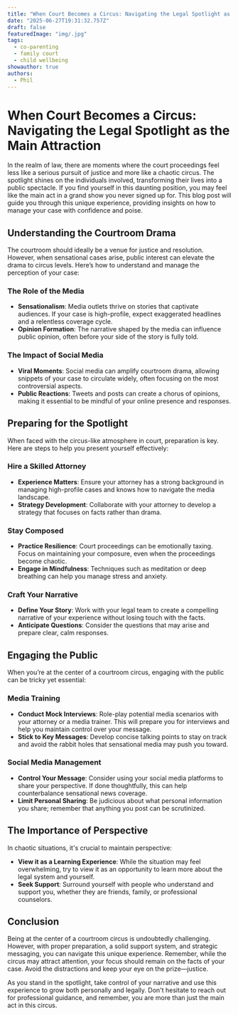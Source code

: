 ```yaml
---
title: "When Court Becomes a Circus: Navigating the Legal Spotlight as the Main Attraction"
date: "2025-06-27T19:31:32.757Z"
draft: false
featuredImage: "img/.jpg"
tags:
  - co-parenting
  - family court
  - child wellbeing
showauthor: true
authors:
  - Phil
---
```


# When Court Becomes a Circus: Navigating the Legal Spotlight as the Main Attraction

In the realm of law, there are moments where the court proceedings feel less like a serious pursuit of justice and more like a chaotic circus. The spotlight shines on the individuals involved, transforming their lives into a public spectacle. If you find yourself in this daunting position, you may feel like the main act in a grand show you never signed up for. This blog post will guide you through this unique experience, providing insights on how to manage your case with confidence and poise.

## Understanding the Courtroom Drama

The courtroom should ideally be a venue for justice and resolution. However, when sensational cases arise, public interest can elevate the drama to circus levels. Here’s how to understand and manage the perception of your case:

### The Role of the Media

- **Sensationalism**: Media outlets thrive on stories that captivate audiences. If your case is high-profile, expect exaggerated headlines and a relentless coverage cycle.
- **Opinion Formation**: The narrative shaped by the media can influence public opinion, often before your side of the story is fully told.

### The Impact of Social Media

- **Viral Moments**: Social media can amplify courtroom drama, allowing snippets of your case to circulate widely, often focusing on the most controversial aspects.
- **Public Reactions**: Tweets and posts can create a chorus of opinions, making it essential to be mindful of your online presence and responses.

## Preparing for the Spotlight

When faced with the circus-like atmosphere in court, preparation is key. Here are steps to help you present yourself effectively:

### Hire a Skilled Attorney

- **Experience Matters**: Ensure your attorney has a strong background in managing high-profile cases and knows how to navigate the media landscape.
- **Strategy Development**: Collaborate with your attorney to develop a strategy that focuses on facts rather than drama.

### Stay Composed

- **Practice Resilience**: Court proceedings can be emotionally taxing. Focus on maintaining your composure, even when the proceedings become chaotic.
- **Engage in Mindfulness**: Techniques such as meditation or deep breathing can help you manage stress and anxiety.

### Craft Your Narrative

- **Define Your Story**: Work with your legal team to create a compelling narrative of your experience without losing touch with the facts.
- **Anticipate Questions**: Consider the questions that may arise and prepare clear, calm responses.

## Engaging the Public

When you’re at the center of a courtroom circus, engaging with the public can be tricky yet essential:

### Media Training

- **Conduct Mock Interviews**: Role-play potential media scenarios with your attorney or a media trainer. This will prepare you for interviews and help you maintain control over your message.
- **Stick to Key Messages**: Develop concise talking points to stay on track and avoid the rabbit holes that sensational media may push you toward.

### Social Media Management

- **Control Your Message**: Consider using your social media platforms to share your perspective. If done thoughtfully, this can help counterbalance sensational news coverage.
- **Limit Personal Sharing**: Be judicious about what personal information you share; remember that anything you post can be scrutinized.

## The Importance of Perspective

In chaotic situations, it's crucial to maintain perspective:

- **View it as a Learning Experience**: While the situation may feel overwhelming, try to view it as an opportunity to learn more about the legal system and yourself.
- **Seek Support**: Surround yourself with people who understand and support you, whether they are friends, family, or professional counselors.

## Conclusion

Being at the center of a courtroom circus is undoubtedly challenging. However, with proper preparation, a solid support system, and strategic messaging, you can navigate this unique experience. Remember, while the circus may attract attention, your focus should remain on the facts of your case. Avoid the distractions and keep your eye on the prize—justice.

As you stand in the spotlight, take control of your narrative and use this experience to grow both personally and legally. Don't hesitate to reach out for professional guidance, and remember, you are more than just the main act in this circus.

